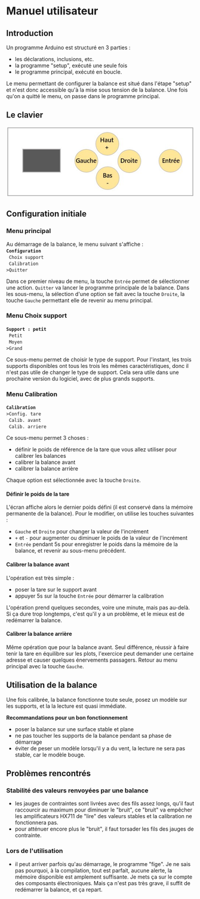 # Manuel utilisateur

## Introduction
Un programme Arduino est structuré en 3 parties :
* les déclarations, inclusions, etc.
* la programme "setup", exécuté une seule fois
* le programme principal, exécuté en boucle.

Le menu permettant de configurer la balance est situé dans l'étape "setup" et n'est donc accessible qu'à la mise sous tension de la balance. Une fois qu'on a quitté le menu, on passe dans le programme principal.


## Le clavier
![clavier](/Images/CGScale-keyboard-fr.jpg)

## Configuration initiale

### Menu principal
Au démarrage de la balance, le menu suivant s'affiche : </br>
**`Configuration`** </br>
` Choix support` </br>
` Calibration` </br>
`>Quitter` </br>

Dans ce premier niveau de menu, la touche `Entrée` permet de sélectionner une action. `Quitter` va lancer le programme principale de la balance.
Dans les sous-menu, la sélection d'une option se fait avec la touche `Droite`, la touche `Gauche` permettant elle de revenir au menu principal.

### Menu Choix support
**`Support : petit `** </br>
` Petit` </br>
` Moyen` </br>
`>Grand` </br>

Ce sous-menu permet de choisir le type de support. Pour l'instant, les trois supports disponibles ont tous les trois les mêmes caractéristiques, donc il n'est pas utile de changer le type de support. Cela sera utile dans une prochaine version du logiciel, avec de plus grands supports.

### Menu Calibration
**`Calibration`** </br>
`>Config. tare` </br>
` Calib. avant` </br>
` Calib. arriere` </br>

Ce sous-menu permet 3 choses :
* définir le poids de référence de la tare que vous allez utiliser pour calibrer les balances
* calibrer la balance avant
* calibrer la balance arrière </br>

Chaque option est sélectionnée avec la touche `Droite`.

#### Définir le poids de la tare
L'écran affiche alors le dernier poids défini (il est conservé dans la mémoire permanente de la balance). Pour le modifier, on utilise les touches suivantes :
* `Gauche` et `Droite` pour changer la valeur de l'incrément
* `+` et `-` pour augmenter ou diminuer le poids de la valeur de l'incrément
* `Entrée` pendant 5s pour enregistrer le poids dans la mémoire de la balance, et revenir au sous-menu précédent.

#### Calibrer la balance avant
L'opération est très simple :
* poser la tare sur le support avant
* appuyer 5s sur la touche `Entrée` pour démarrer la calibration </br>

L'opération prend quelques secondes, voire une minute, mais pas au-delà. Si ça dure trop longtemps, c'est qu'il y a un problème, et le mieux est de redémarrer la balance.

#### Calibrer la balance arrière
Même opération que pour la balance avant. Seul différence, réussir à faire tenir la tare en équilibre sur les plots, l'exercice peut demander une certaine adresse et causer quelques énervements passagers.
Retour au menu principal avec la touche `Gauche`.

## Utilisation de la balance

Une fois calibrée, la balance fonctionne toute seule, posez un modèle sur les supports, et la la lecture est quasi immédiate.

**Recommandations pour un bon fonctionnement**
* poser la balance sur une surface stable et plane
* ne pas toucher les supports de la balance pendant sa phase de démarrage
* éviter de peser un modèle lorsqu'il y a du vent, la lecture ne sera pas stable, car le modèle bouge.

## Problèmes rencontrés

### Stabilité des valeurs renvoyées par une balance
* les jauges de contraintes sont livrées avec des fils assez longs, qu'il faut raccourcir au maximum pour diminuer le "bruit", ce "bruit" va empêcher les amplificateurs HX711 de "lire" des valeurs stables et la calibration ne fonctionnera pas.
* pour atténuer encore plus le "bruit", il faut torsader les fils des jauges de contrainte.

### Lors de l'utilisation
* il peut arriver parfois qu'au démarrage, le programme "fige". Je ne sais pas pourquoi, à la compilation, tout est parfait, aucune alerte, la mémoire disponible est amplement suffisante. Je mets ça sur le compte des composants électroniques. Mais ça n'est pas très grave, il suffit de redémarrer la balance, et ça repart.




